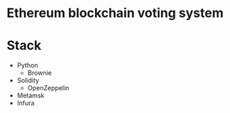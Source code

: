 # Ethereum blockchain voting system

# Stack
- Python
  - Brownie 
- Solidity  
  - OpenZeppelin
- Metamsk
- Infura
